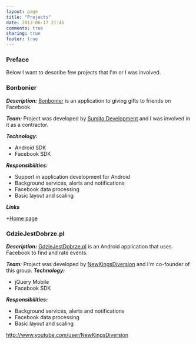 ```yaml
---
layout: page
title: "Projects"
date: 2013-06-17 21:46
comments: true
sharing: true
footer: true
---
```

### Preface ###
Below I want to describe few projects that I'm or I was involved.

### Bonbonier ###
**_Description:_** [Bonbonier](https://play.google.com/store/apps/details?id=pl.bonbonier&feature=search_result#?t=W251bGwsMSwxLDEsInBsLmJvbmJvbmllciJd) 
is an application to giving gifts to friends on Facebook.

**_Team:_** Project was developed by [Sumito Development](http://sumito.pl/) and I was involved in it as a contractor.

**_Technology:_**

* Android SDK
* Facebook SDK

**_Responsibilities:_**

* Support in application development for Android
* Background services, alerts and notifications
* Facebook data processing
* Basic layout and scaling

**_Links_**

*[Home page](http://bonbonier.pl)

### GdzieJestDobrze.pl ###
**_Description:_**
[GdzieJestDobrze.pl](https://play.google.com/store/apps/details?id=com.nkd.gdziejestdobrze&feature=search_result#?t=W251bGwsMSwyLDEsImNvbS5ua2QuZ2R6aWVqZXN0ZG9icnplIl0.) 
is an Android application that uses Facebook to find and rate events. 

**_Team:_**
Project was developed 
by [NewKingsDiversion](https://www.facebook.com/nkd.newkingsdiversion) and I'm co-founder of this group. 
**_Technology:_**

* jQuery Mobile
* Facebook SDK

**_Responsibilities:_**

* Background services, alerts and notifications
* Facebook data processing
* Basic layout and scaling

http://www.youtube.com/user/NewKingsDiversion

